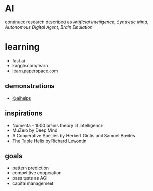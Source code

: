 # AI

continued research described as _Artificial Intelligence_, 
_Synthetic Mind_, 
_Autonomous Digital Agent_, 
_Brain Emulation_

#  learning

- fast.ai
- kaggle.com/learn
- learn.paperspace.com

## demonstrations

- [@aihelps](https://aihelps.substack.com/)

## inspirations

- Numenta - 1000 brains theory of intelligence
- MuZero by Deep Mind
- A Cooperative Species by Herbert Gintis and Samuel Bowles
- The Triple Helix by Richard Lewontin

## goals

- pattern prediction 
- competitive cooperation
- pass tests as AGI
- capital management
